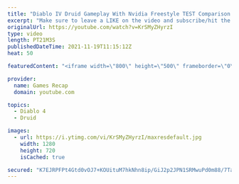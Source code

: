 ```yaml
---
title: "Diablo IV Druid Gameplay With Nvidia Freestyle TEST Comparison This is How Diablo 4 Should Look?"
excerpt: "Make sure to leave a LIKE on the video and subscribe/hit the bell so when new videos upload you get a notification. Subscribe To Us Here: ..."
originalUrl: https://youtube.com/watch?v=KrSMyZHyrzI
type: video
length: PT21M3S
publishedDateTime: 2021-11-19T11:15:12Z
heat: 50

featuredContent: "<iframe width=\"800\" height=\"500\" frameborder=\"0\" src=\"https://www.youtube.com/embed/KrSMyZHyrzI\" allow=\"accelerometer; autoplay; encrypted-media; gyroscope; picture-in-picture\" allowfullscreen></iframe>"

provider:
  name: Games Recap
  domain: youtube.com

topics:
  - Diablo 4
  - Druid

images:
  - url: https://i.ytimg.com/vi/KrSMyZHyrzI/maxresdefault.jpg
    width: 1280
    height: 720
    isCached: true

secured: "K7EJRPFPt4Gtd0vOJ7+KOUituM7hkNhn8ip/GiJ2p2JPN1SRMwuPd0m88/7TaKjLuHBj2uaL1eTf2ESVia39VAJ4VNeMLC/4CZJ43Al7Au0cudhnv9v4ghk7QIUkB/rNqrmqFFcV5CgG9JQugfpy3bW0tmwbwyIHBJw0NSEd8rsj0Gqzapo/s9I9d4eRdsn2B6g4G8heiXzwQulP6OKLIqJaCJ3l+roIHQtsqitt4T1rAtx9W4qVswMbxwvNg0CFMKlvlyaYGSG81qF9M1OfxNCDq7YlI4hlJbg/EwofnwSwLm4Tc5TU03wUEnPWov0ro1GlpmTX+wlfdmmVN9OvdUaVn6VbQEf7+qZgWet19U+hFpMepCv1yVIMfj3s3FcEE+vRwx+5CuS2ksG+v3rb3nXxkS3E6ze59TvmhmnEVow=;aZblcojrZ8M8XQQ7rWKaYw=="
---
```


